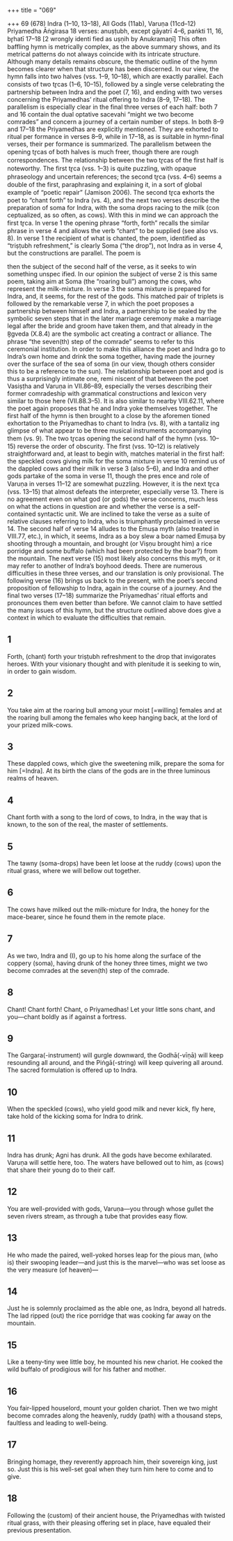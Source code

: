 +++
title = "069"

+++
69 (678) Indra (1–10, 13–18), All Gods (11ab), Varuṇa
(11cd–12)
Priyamedha Āṅgirasa
18 verses: anuṣṭubh, except gāyatrī 4–6, paṅkti 11, 16, br̥hatī 17–18 [2 wrongly identi fied as uṣṇih by Anukramaṇī]
This often baffling hymn is metrically complex, as the above summary shows, and  its metrical patterns do not always coincide with its intricate structure. Although  many details remains obscure, the thematic outline of the hymn becomes clearer  when that structure has been discerned. In our view, the hymn falls into two halves  (vss. 1–9, 10–18), which are exactly parallel. Each consists of two tr̥cas (1–6, 10–15),  followed by a single verse celebrating the partnership between Indra and the poet  (7, 16), and ending with two verses concerning the Priyamedhas’ ritual offering to  Indra (8–9, 17–18). The parallelism is especially clear in the final three verses of  each half: both 7 and 16 contain the dual optative sacevahi “might we two become  comrades” and concern a journey of a certain number of steps. In both 8–9 and  17–18 the Priyamedhas are explicitly mentioned. They are exhorted to ritual per formance in verses 8–9, while in 17–18, as is suitable in hymn-final verses, their per
formance is summarized. The parallelism between the opening tr̥cas of both halves  is much freer, though there are rough correspondences.
The relationship between the two tr̥cas of the first half is noteworthy. The first  tr̥ca (vss. 1–3) is quite puzzling, with opaque phraseology and uncertain references;  the second tr̥ca (vss. 4–6) seems a double of the first, paraphrasing and explaining  it, in a sort of global example of “poetic repair” (Jamison 2006). The second tr̥ca  exhorts the poet to “chant forth” to Indra (vs. 4), and the next two verses describe  the preparation of soma for Indra, with the soma drops racing to the milk (con
ceptualized, as so often, as cows). With this in mind we can approach the first tr̥ca.  In verse 1 the opening phrase “forth, forth” recalls the similar phrase in verse 4  and allows the verb “chant” to be supplied (see also vs. 8). In verse 1 the recipient  of what is chanted, the poem, identified as “triṣṭubh refreshment,” is clearly Soma  (“the drop”), not Indra as in verse 4, but the constructions are parallel. The poem is

then the subject of the second half of the verse, as it seeks to win something unspec ified. In our opinion the subject of verse 2 is this same poem, taking aim at Soma  (the “roaring bull”) among the cows, who represent the milk-mixture. In verse 3 the
soma mixture is prepared for Indra, and, it seems, for the rest of the gods. This matched pair of triplets is followed by the remarkable verse 7, in which  the poet proposes a partnership between himself and Indra, a partnership to be  sealed by the symbolic seven steps that in the later marriage ceremony make a  marriage legal after the bride and groom have taken them, and that already in the  R̥gveda (X.8.4) are the symbolic act creating a contract or alliance. The phrase  “the seven(th) step of the comrade” seems to refer to this ceremonial institution.  In order to make this alliance the poet and Indra go to Indra’s own home and  drink the soma together, having made the journey over the surface of the sea  of soma (in our view, though others consider this to be a reference to the sun).  The relationship between poet and god is thus a surprisingly intimate one, remi niscent of that between the poet Vasiṣṭha and Varuṇa in VII.86–89, especially  the verses describing their former comradeship with grammatical constructions  and lexicon very similar to those here (VII.88.3–5). It is also similar to nearby  VIII.62.11, where the poet again proposes that he and Indra yoke themselves  together. The first half of the hymn is then brought to a close by the aforemen tioned exhortation to the Priyamedhas to chant to Indra (vs. 8), with a tantaliz ing glimpse of what appear to be three musical instruments accompanying them  (vs. 9).
The two tr̥cas opening the second half of the hymn (vss. 10–15) reverse the order  of obscurity. The first (vss. 10–12) is relatively straightforward and, at least to begin  with, matches material in the first half: the speckled cows giving milk for the soma  mixture in verse 10 remind us of the dappled cows and their milk in verse 3 (also  5–6), and Indra and other gods partake of the soma in verse 11, though the pres
ence and role of Varuṇa in verses 11–12 are somewhat puzzling. However, it is the  next tr̥ca (vss. 13–15) that almost defeats the interpreter, especially verse 13. There  is no agreement even on what god (or gods) the verse concerns, much less on what  the actions in question are and whether the verse is a self-contained syntactic unit.  We are inclined to take the verse as a suite of relative clauses referring to Indra,  who is triumphantly proclaimed in verse 14. The second half of verse 14 alludes  to the Emuṣa myth (also treated in VIII.77, etc.), in which, it seems, Indra as a boy  slew a boar named Emuṣa by shooting through a mountain, and brought (or Viṣṇu  brought him) a rice porridge and some buffalo (which had been protected by the  boar?) from the mountain. The next verse (15) most likely also concerns this myth,  or it may refer to another of Indra’s boyhood deeds. There are numerous difficulties  in these three verses, and our translation is only provisional.
The following verse (16) brings us back to the present, with the poet’s second  proposition of fellowship to Indra, again in the course of a journey. And the final  two verses (17–18) summarize the Priyamedhas’ ritual efforts and pronounces them  even better than before. We cannot claim to have settled the many issues of this hymn, but the structure  outlined above does give a context in which to evaluate the difficulties that remain.
## 1
Forth, (chant) forth your triṣṭubh refreshment to the drop that
invigorates heroes.
With your visionary thought and with plenitude it is seeking to win, in  order to gain wisdom.
## 2
You take aim at the roaring bull among your moist [=willing] females  and at the roaring bull among the females who keep hanging back,
at the lord of your prized milk-cows.
## 3
These dappled cows, which give the sweetening milk, prepare the soma  for him [=Indra].
At its birth the clans of the gods are in the three luminous realms of  heaven.
## 4
Chant forth with a song to the lord of cows, to Indra, in the way that  is known,
to the son of the real, the master of settlements.
## 5
The tawny (soma-drops) have been let loose at the ruddy (cows) upon  the ritual grass,
where we will bellow out together.
## 6
The cows have milked out the milk-mixture for Indra, the honey for the  mace-bearer,
since he found them in the remote place.
## 7
As we two, Indra and (I), go up to his home along the surface of the  coppery (soma),
having drunk of the honey three times, might we two become comrades  at the seven(th) step of the comrade.
## 8
Chant! Chant forth! Chant, o Priyamedhas!
Let your little sons chant, and you—chant boldly as if against a
fortress.
## 9
The Gargara(-instrument) will gurgle downward, the Godhā(-vīṇā) will  keep resounding all around,
and the Piṅgā(-string) will keep quivering all around. The sacred
formulation is offered up to Indra.
## 10
When the speckled (cows), who yield good milk and never kick, fly here, take hold of the kicking soma for Indra to drink.
## 11
Indra has drunk; Agni has drunk. All the gods have become
exhilarated.
Varuṇa will settle here, too. The waters have bellowed out to him, as  (cows) that share their young do to their calf.

## 12
You are well-provided with gods, Varuṇa—you through whose gullet  the seven rivers
stream, as through a tube that provides easy flow.
## 13
He who made the paired, well-yoked horses leap for the pious man, (who is) their swooping leader—and just this is the marvel—who was  set loose as the very measure (of heaven)—
## 14
Just he is solemnly proclaimed as the able one, as Indra, beyond all  hatreds.
The lad ripped (out) the rice porridge that was cooking far away on the  mountain.
## 15
Like a teeny-tiny wee little boy, he mounted his new chariot.
He cooked the wild buffalo of prodigious will for his father and
mother.
## 16
You fair-lipped houselord, mount your golden chariot.
Then we two might become comrades along the heavenly, ruddy (path)  with a thousand steps,
faultless and leading to well-being.
## 17
Bringing homage, they reverently approach him, their sovereign king,  just so.
Just this is his well-set goal when they turn him here to come and
to give.
## 18
Following the (custom) of their ancient house, the Priyamedhas
with twisted ritual grass, with their pleasing offering set in place, have  equaled their previous presentation.